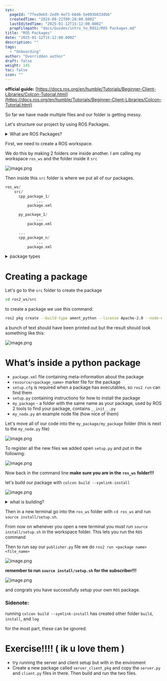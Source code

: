 ```yaml
---
sys:
  pageId: "7fea9eb5-2ed9-4e73-b6d6-5e093b833dbb"
  createdTime: "2024-08-21T00:28:00.000Z"
  lastEditedTime: "2025-01-12T15:12:00.000Z"
  propFilepath: "docs/Guides/intro_to_ROS2/ROS Packages.md"
title: "ROS Packages"
date: "2025-01-12T15:12:00.000Z"
description: ""
tags:
  - "Onboarding"
author: "Overridden author"
draft: false
weight: 145
toc: false
icon: ""
---
```


**official guide:** [https://docs.ros.org/en/humble/Tutorials/Beginner-Client-Libraries/Colcon-Tutorial.html](https://docs.ros.org/en/humble/Tutorials/Beginner-Client-Libraries/Colcon-Tutorial.html)

So far we have made multiple files and our folder is getting messy.

Let's structure our project by using ROS Packages.

<details>

<summary>What are ROS Packages?</summary>

ROS Packages are, as the name implies, packages of code that are highly sharable between ROS developers.

They consist of a folder, `package.xml` file, and source code

```python
      cpp_package_1/
		      ... imagine much code files here ..
          package.xml
```

</details>

First, we need to create a ROS workspace.

We do this by making 2 folders one inside another. I am calling my workspace `ros_ws` and the folder inside it `src`

![image.png](https://prod-files-secure.s3.us-west-2.amazonaws.com/d518164a-d88e-44d1-a4ee-3adb3bd8bce0/70706947-fd18-4537-a67b-e12946812d31/image.png?X-Amz-Algorithm=AWS4-HMAC-SHA256&X-Amz-Content-Sha256=UNSIGNED-PAYLOAD&X-Amz-Credential=ASIAZI2LB466TCIBZEAP%2F20250625%2Fus-west-2%2Fs3%2Faws4_request&X-Amz-Date=20250625T200959Z&X-Amz-Expires=3600&X-Amz-Security-Token=IQoJb3JpZ2luX2VjEFMaCXVzLXdlc3QtMiJHMEUCIQDvVwT4vPjPIhYl1DLUvTEAMmZaUdTzSldaWhvgL55ongIgJavM26e6zr2KClrPvDQZQy1BrJ2M%2BxixG26KULZwhYIq%2FwMITBAAGgw2Mzc0MjMxODM4MDUiDGARUszncZz4xX3O0yrcAx8SmOUTTZGLoZqpd76wfr9GVlFAlNoxzXohUa7usv%2FBKRLwGIbv7vFdl7Xn3jWv4DfCnk8HUDXcFVkWoYjDqw4lqdLWWcYuxG6kLsm3YDqZEzYN1V0ebt9v5Vpv%2BoAv3m25DE6buqFZWENI1vmAmoRylO4li1cg%2FpnCthHPFtfCGxnPNkVYB6wb0LGcRQjCCSmOhjo6Mc2x1ISvh3EXIYALjsv6zGGsyuOyX5wIMm0N%2BgstzVW%2BtzeOPdPi3w2sY5J%2FAjIAnseW9irFTz7MiOZJvOUCRUDwG9p090wlPsIbaONSfzx7oKRejT6WBQ1bc9Hxr0rJW8GAM4iBqQ9MbkDs86f33dyftCrLMt%2BBylr7U6Xbo8rE8VgFHulcgqy63zIozPy2%2BKc3iEp5lT303xNQbNTnN90gVZEGLdeOBgs4dr6XwfFU7x0etDNgDzowSyUeRCRqoUbxFtLIs4yv3aHYzBiWLhAjFDEu50v8r1BMPz1448Ff0zn2kXGGAXg4OuNnXMlKRO7IzW6UR6YuZ7NuICx5prtiDuhijRvRsH1aT3T%2FArc49nFR%2FIn%2FBvwqwqpu8EZi4uHb5kLmRtIJpCS1uiph5pdspwLAJR4Yhrm9nAGLAZSluRwCipvnMM6M8cIGOqUB8g3kiFbdEH%2FjP89U0y5MruLI8pATwGqSqZLan3TpSaBUolfjQNwbsgFxs7M8u3SzG7w0bH%2BS4wCS7sy74QlnLvOXlj0fWS3w6OwNSKvr5oD2QbloRGhNfbmLMRbZpDE1O4Fw5kzjAiTCySY9mtsLRpXsxdGjXloumaYR9J3xCqvvSmoD8glUtEDV0zH%2BCBarNLg3NNqq1TW8k8CjuC%2BaPNrmhjmA&X-Amz-Signature=0fd50ba2f69cf59693d6d9b00fbd5ad2d58de9a93d95fe7b7007f8287878e749&X-Amz-SignedHeaders=host&x-amz-checksum-mode=ENABLED&x-id=GetObject)

Then inside this `src` folder is where we put all of our packages.

```python
ros_ws/
    src/
      cpp_package_1/
		      ...
          package.xml

      py_package_1/
		      ...
          package.xml

      ...
      cpp_package_n/
		      ...
          package.xml

```

<details>

<summary>package types</summary>

packages can be either `C++` or python.

the intern file structure is different for each but for this guide we will stick to creating python packages

</details>

# Creating a package

Let's go to the `src` folder to create the package

```bash
cd ros2_ws/src
```

to create a package we use this command:

```bash
ros2 pkg create --build-type ament_python --license Apache-2.0 --node-name my_node my_package
```

a bunch of text should have been printed out but the result should look something like this:

![image.png](https://prod-files-secure.s3.us-west-2.amazonaws.com/d518164a-d88e-44d1-a4ee-3adb3bd8bce0/e6cf1e3f-8512-4a3e-b131-079f800bf3e8/image.png?X-Amz-Algorithm=AWS4-HMAC-SHA256&X-Amz-Content-Sha256=UNSIGNED-PAYLOAD&X-Amz-Credential=ASIAZI2LB466TCIBZEAP%2F20250625%2Fus-west-2%2Fs3%2Faws4_request&X-Amz-Date=20250625T200959Z&X-Amz-Expires=3600&X-Amz-Security-Token=IQoJb3JpZ2luX2VjEFMaCXVzLXdlc3QtMiJHMEUCIQDvVwT4vPjPIhYl1DLUvTEAMmZaUdTzSldaWhvgL55ongIgJavM26e6zr2KClrPvDQZQy1BrJ2M%2BxixG26KULZwhYIq%2FwMITBAAGgw2Mzc0MjMxODM4MDUiDGARUszncZz4xX3O0yrcAx8SmOUTTZGLoZqpd76wfr9GVlFAlNoxzXohUa7usv%2FBKRLwGIbv7vFdl7Xn3jWv4DfCnk8HUDXcFVkWoYjDqw4lqdLWWcYuxG6kLsm3YDqZEzYN1V0ebt9v5Vpv%2BoAv3m25DE6buqFZWENI1vmAmoRylO4li1cg%2FpnCthHPFtfCGxnPNkVYB6wb0LGcRQjCCSmOhjo6Mc2x1ISvh3EXIYALjsv6zGGsyuOyX5wIMm0N%2BgstzVW%2BtzeOPdPi3w2sY5J%2FAjIAnseW9irFTz7MiOZJvOUCRUDwG9p090wlPsIbaONSfzx7oKRejT6WBQ1bc9Hxr0rJW8GAM4iBqQ9MbkDs86f33dyftCrLMt%2BBylr7U6Xbo8rE8VgFHulcgqy63zIozPy2%2BKc3iEp5lT303xNQbNTnN90gVZEGLdeOBgs4dr6XwfFU7x0etDNgDzowSyUeRCRqoUbxFtLIs4yv3aHYzBiWLhAjFDEu50v8r1BMPz1448Ff0zn2kXGGAXg4OuNnXMlKRO7IzW6UR6YuZ7NuICx5prtiDuhijRvRsH1aT3T%2FArc49nFR%2FIn%2FBvwqwqpu8EZi4uHb5kLmRtIJpCS1uiph5pdspwLAJR4Yhrm9nAGLAZSluRwCipvnMM6M8cIGOqUB8g3kiFbdEH%2FjP89U0y5MruLI8pATwGqSqZLan3TpSaBUolfjQNwbsgFxs7M8u3SzG7w0bH%2BS4wCS7sy74QlnLvOXlj0fWS3w6OwNSKvr5oD2QbloRGhNfbmLMRbZpDE1O4Fw5kzjAiTCySY9mtsLRpXsxdGjXloumaYR9J3xCqvvSmoD8glUtEDV0zH%2BCBarNLg3NNqq1TW8k8CjuC%2BaPNrmhjmA&X-Amz-Signature=0c0d59a963e9fd09039719ced6b90826f83a14844594ba0579ed5b89e4c64066&X-Amz-SignedHeaders=host&x-amz-checksum-mode=ENABLED&x-id=GetObject)

# What’s inside a python package

- `package.xml` file containing meta-information about the package
- `resource/<package_name>` marker file for the package
- `setup.cfg` is required when a package has executables, so `ros2 run` can find them
- `setup.py` containing instructions for how to install the package
- `my_package` - a folder with the same name as your package, used by ROS 2 tools to find your package, contains `__init__.py`
- `my_node.py` an example node file (how nice of them)

Let's move all of our code into the `my_package/my_package` folder (this is next to the `my_node.py` file)

![image.png](https://prod-files-secure.s3.us-west-2.amazonaws.com/d518164a-d88e-44d1-a4ee-3adb3bd8bce0/9ce58f11-0da9-4d3e-b86d-506a9685d378/image.png?X-Amz-Algorithm=AWS4-HMAC-SHA256&X-Amz-Content-Sha256=UNSIGNED-PAYLOAD&X-Amz-Credential=ASIAZI2LB466TCIBZEAP%2F20250625%2Fus-west-2%2Fs3%2Faws4_request&X-Amz-Date=20250625T200959Z&X-Amz-Expires=3600&X-Amz-Security-Token=IQoJb3JpZ2luX2VjEFMaCXVzLXdlc3QtMiJHMEUCIQDvVwT4vPjPIhYl1DLUvTEAMmZaUdTzSldaWhvgL55ongIgJavM26e6zr2KClrPvDQZQy1BrJ2M%2BxixG26KULZwhYIq%2FwMITBAAGgw2Mzc0MjMxODM4MDUiDGARUszncZz4xX3O0yrcAx8SmOUTTZGLoZqpd76wfr9GVlFAlNoxzXohUa7usv%2FBKRLwGIbv7vFdl7Xn3jWv4DfCnk8HUDXcFVkWoYjDqw4lqdLWWcYuxG6kLsm3YDqZEzYN1V0ebt9v5Vpv%2BoAv3m25DE6buqFZWENI1vmAmoRylO4li1cg%2FpnCthHPFtfCGxnPNkVYB6wb0LGcRQjCCSmOhjo6Mc2x1ISvh3EXIYALjsv6zGGsyuOyX5wIMm0N%2BgstzVW%2BtzeOPdPi3w2sY5J%2FAjIAnseW9irFTz7MiOZJvOUCRUDwG9p090wlPsIbaONSfzx7oKRejT6WBQ1bc9Hxr0rJW8GAM4iBqQ9MbkDs86f33dyftCrLMt%2BBylr7U6Xbo8rE8VgFHulcgqy63zIozPy2%2BKc3iEp5lT303xNQbNTnN90gVZEGLdeOBgs4dr6XwfFU7x0etDNgDzowSyUeRCRqoUbxFtLIs4yv3aHYzBiWLhAjFDEu50v8r1BMPz1448Ff0zn2kXGGAXg4OuNnXMlKRO7IzW6UR6YuZ7NuICx5prtiDuhijRvRsH1aT3T%2FArc49nFR%2FIn%2FBvwqwqpu8EZi4uHb5kLmRtIJpCS1uiph5pdspwLAJR4Yhrm9nAGLAZSluRwCipvnMM6M8cIGOqUB8g3kiFbdEH%2FjP89U0y5MruLI8pATwGqSqZLan3TpSaBUolfjQNwbsgFxs7M8u3SzG7w0bH%2BS4wCS7sy74QlnLvOXlj0fWS3w6OwNSKvr5oD2QbloRGhNfbmLMRbZpDE1O4Fw5kzjAiTCySY9mtsLRpXsxdGjXloumaYR9J3xCqvvSmoD8glUtEDV0zH%2BCBarNLg3NNqq1TW8k8CjuC%2BaPNrmhjmA&X-Amz-Signature=ec7856ad6badd12f5cfd0b3b305f9561b3e3edc12cd1ad78831fa5ee6454c075&X-Amz-SignedHeaders=host&x-amz-checksum-mode=ENABLED&x-id=GetObject)

To register all the new files we added open `setup.py` and put in the following:

![image.png](https://prod-files-secure.s3.us-west-2.amazonaws.com/d518164a-d88e-44d1-a4ee-3adb3bd8bce0/1cd7c262-4cae-4496-9d75-c178537d24a2/image.png?X-Amz-Algorithm=AWS4-HMAC-SHA256&X-Amz-Content-Sha256=UNSIGNED-PAYLOAD&X-Amz-Credential=ASIAZI2LB466TCIBZEAP%2F20250625%2Fus-west-2%2Fs3%2Faws4_request&X-Amz-Date=20250625T200959Z&X-Amz-Expires=3600&X-Amz-Security-Token=IQoJb3JpZ2luX2VjEFMaCXVzLXdlc3QtMiJHMEUCIQDvVwT4vPjPIhYl1DLUvTEAMmZaUdTzSldaWhvgL55ongIgJavM26e6zr2KClrPvDQZQy1BrJ2M%2BxixG26KULZwhYIq%2FwMITBAAGgw2Mzc0MjMxODM4MDUiDGARUszncZz4xX3O0yrcAx8SmOUTTZGLoZqpd76wfr9GVlFAlNoxzXohUa7usv%2FBKRLwGIbv7vFdl7Xn3jWv4DfCnk8HUDXcFVkWoYjDqw4lqdLWWcYuxG6kLsm3YDqZEzYN1V0ebt9v5Vpv%2BoAv3m25DE6buqFZWENI1vmAmoRylO4li1cg%2FpnCthHPFtfCGxnPNkVYB6wb0LGcRQjCCSmOhjo6Mc2x1ISvh3EXIYALjsv6zGGsyuOyX5wIMm0N%2BgstzVW%2BtzeOPdPi3w2sY5J%2FAjIAnseW9irFTz7MiOZJvOUCRUDwG9p090wlPsIbaONSfzx7oKRejT6WBQ1bc9Hxr0rJW8GAM4iBqQ9MbkDs86f33dyftCrLMt%2BBylr7U6Xbo8rE8VgFHulcgqy63zIozPy2%2BKc3iEp5lT303xNQbNTnN90gVZEGLdeOBgs4dr6XwfFU7x0etDNgDzowSyUeRCRqoUbxFtLIs4yv3aHYzBiWLhAjFDEu50v8r1BMPz1448Ff0zn2kXGGAXg4OuNnXMlKRO7IzW6UR6YuZ7NuICx5prtiDuhijRvRsH1aT3T%2FArc49nFR%2FIn%2FBvwqwqpu8EZi4uHb5kLmRtIJpCS1uiph5pdspwLAJR4Yhrm9nAGLAZSluRwCipvnMM6M8cIGOqUB8g3kiFbdEH%2FjP89U0y5MruLI8pATwGqSqZLan3TpSaBUolfjQNwbsgFxs7M8u3SzG7w0bH%2BS4wCS7sy74QlnLvOXlj0fWS3w6OwNSKvr5oD2QbloRGhNfbmLMRbZpDE1O4Fw5kzjAiTCySY9mtsLRpXsxdGjXloumaYR9J3xCqvvSmoD8glUtEDV0zH%2BCBarNLg3NNqq1TW8k8CjuC%2BaPNrmhjmA&X-Amz-Signature=ce6bce7161a0c0f0fdfc44876ccc12413960fc8b8e4476f29ab1ab32a2b8b70e&X-Amz-SignedHeaders=host&x-amz-checksum-mode=ENABLED&x-id=GetObject)

Now back in the command line **make sure you are in the** **`ros_ws`** **folder!!!**

let's build our package with `colcon build --symlink-install`

![image.png](https://prod-files-secure.s3.us-west-2.amazonaws.com/d518164a-d88e-44d1-a4ee-3adb3bd8bce0/2f2a0d27-b173-48fd-b189-5f5c0ce65619/image.png?X-Amz-Algorithm=AWS4-HMAC-SHA256&X-Amz-Content-Sha256=UNSIGNED-PAYLOAD&X-Amz-Credential=ASIAZI2LB466TCIBZEAP%2F20250625%2Fus-west-2%2Fs3%2Faws4_request&X-Amz-Date=20250625T200959Z&X-Amz-Expires=3600&X-Amz-Security-Token=IQoJb3JpZ2luX2VjEFMaCXVzLXdlc3QtMiJHMEUCIQDvVwT4vPjPIhYl1DLUvTEAMmZaUdTzSldaWhvgL55ongIgJavM26e6zr2KClrPvDQZQy1BrJ2M%2BxixG26KULZwhYIq%2FwMITBAAGgw2Mzc0MjMxODM4MDUiDGARUszncZz4xX3O0yrcAx8SmOUTTZGLoZqpd76wfr9GVlFAlNoxzXohUa7usv%2FBKRLwGIbv7vFdl7Xn3jWv4DfCnk8HUDXcFVkWoYjDqw4lqdLWWcYuxG6kLsm3YDqZEzYN1V0ebt9v5Vpv%2BoAv3m25DE6buqFZWENI1vmAmoRylO4li1cg%2FpnCthHPFtfCGxnPNkVYB6wb0LGcRQjCCSmOhjo6Mc2x1ISvh3EXIYALjsv6zGGsyuOyX5wIMm0N%2BgstzVW%2BtzeOPdPi3w2sY5J%2FAjIAnseW9irFTz7MiOZJvOUCRUDwG9p090wlPsIbaONSfzx7oKRejT6WBQ1bc9Hxr0rJW8GAM4iBqQ9MbkDs86f33dyftCrLMt%2BBylr7U6Xbo8rE8VgFHulcgqy63zIozPy2%2BKc3iEp5lT303xNQbNTnN90gVZEGLdeOBgs4dr6XwfFU7x0etDNgDzowSyUeRCRqoUbxFtLIs4yv3aHYzBiWLhAjFDEu50v8r1BMPz1448Ff0zn2kXGGAXg4OuNnXMlKRO7IzW6UR6YuZ7NuICx5prtiDuhijRvRsH1aT3T%2FArc49nFR%2FIn%2FBvwqwqpu8EZi4uHb5kLmRtIJpCS1uiph5pdspwLAJR4Yhrm9nAGLAZSluRwCipvnMM6M8cIGOqUB8g3kiFbdEH%2FjP89U0y5MruLI8pATwGqSqZLan3TpSaBUolfjQNwbsgFxs7M8u3SzG7w0bH%2BS4wCS7sy74QlnLvOXlj0fWS3w6OwNSKvr5oD2QbloRGhNfbmLMRbZpDE1O4Fw5kzjAiTCySY9mtsLRpXsxdGjXloumaYR9J3xCqvvSmoD8glUtEDV0zH%2BCBarNLg3NNqq1TW8k8CjuC%2BaPNrmhjmA&X-Amz-Signature=2af5409e05a46d3764f55080964b5d84e3b7fb5a8377b0607aad65cc3f72b19d&X-Amz-SignedHeaders=host&x-amz-checksum-mode=ENABLED&x-id=GetObject)

<details>

<summary>what is building?</summary>

if you are a CS major at Rose-Hulman you will learn the answer to this in CSSE132

but TLDR; is it combines all the code files into one program that can be run easily 

</details>

Then in a new terminal go into the `ros_ws` folder with `cd ros_ws` and run `source install/setup.sh`. 

From now on whenever you open a new terminal you must run `source install/setup.sh` in the workspace folder. This lets you run the `ROS` command

Then to run say our `publisher.py` file we do `ros2 run <package name> <file_name>`

![image.png](https://prod-files-secure.s3.us-west-2.amazonaws.com/d518164a-d88e-44d1-a4ee-3adb3bd8bce0/4f4b1219-3a44-4632-aa0a-ce3471699f59/image.png?X-Amz-Algorithm=AWS4-HMAC-SHA256&X-Amz-Content-Sha256=UNSIGNED-PAYLOAD&X-Amz-Credential=ASIAZI2LB466TCIBZEAP%2F20250625%2Fus-west-2%2Fs3%2Faws4_request&X-Amz-Date=20250625T200959Z&X-Amz-Expires=3600&X-Amz-Security-Token=IQoJb3JpZ2luX2VjEFMaCXVzLXdlc3QtMiJHMEUCIQDvVwT4vPjPIhYl1DLUvTEAMmZaUdTzSldaWhvgL55ongIgJavM26e6zr2KClrPvDQZQy1BrJ2M%2BxixG26KULZwhYIq%2FwMITBAAGgw2Mzc0MjMxODM4MDUiDGARUszncZz4xX3O0yrcAx8SmOUTTZGLoZqpd76wfr9GVlFAlNoxzXohUa7usv%2FBKRLwGIbv7vFdl7Xn3jWv4DfCnk8HUDXcFVkWoYjDqw4lqdLWWcYuxG6kLsm3YDqZEzYN1V0ebt9v5Vpv%2BoAv3m25DE6buqFZWENI1vmAmoRylO4li1cg%2FpnCthHPFtfCGxnPNkVYB6wb0LGcRQjCCSmOhjo6Mc2x1ISvh3EXIYALjsv6zGGsyuOyX5wIMm0N%2BgstzVW%2BtzeOPdPi3w2sY5J%2FAjIAnseW9irFTz7MiOZJvOUCRUDwG9p090wlPsIbaONSfzx7oKRejT6WBQ1bc9Hxr0rJW8GAM4iBqQ9MbkDs86f33dyftCrLMt%2BBylr7U6Xbo8rE8VgFHulcgqy63zIozPy2%2BKc3iEp5lT303xNQbNTnN90gVZEGLdeOBgs4dr6XwfFU7x0etDNgDzowSyUeRCRqoUbxFtLIs4yv3aHYzBiWLhAjFDEu50v8r1BMPz1448Ff0zn2kXGGAXg4OuNnXMlKRO7IzW6UR6YuZ7NuICx5prtiDuhijRvRsH1aT3T%2FArc49nFR%2FIn%2FBvwqwqpu8EZi4uHb5kLmRtIJpCS1uiph5pdspwLAJR4Yhrm9nAGLAZSluRwCipvnMM6M8cIGOqUB8g3kiFbdEH%2FjP89U0y5MruLI8pATwGqSqZLan3TpSaBUolfjQNwbsgFxs7M8u3SzG7w0bH%2BS4wCS7sy74QlnLvOXlj0fWS3w6OwNSKvr5oD2QbloRGhNfbmLMRbZpDE1O4Fw5kzjAiTCySY9mtsLRpXsxdGjXloumaYR9J3xCqvvSmoD8glUtEDV0zH%2BCBarNLg3NNqq1TW8k8CjuC%2BaPNrmhjmA&X-Amz-Signature=cbd7f6ac9179c2c494c93f8748cf9a909a876cbe7c88afc8097db60cb1b7c921&X-Amz-SignedHeaders=host&x-amz-checksum-mode=ENABLED&x-id=GetObject)

**remember to run** **`source install/setup.sh`** **for the subscriber!!!**

![image.png](https://prod-files-secure.s3.us-west-2.amazonaws.com/d518164a-d88e-44d1-a4ee-3adb3bd8bce0/02121119-dad4-49ec-8356-c956108b4243/image.png?X-Amz-Algorithm=AWS4-HMAC-SHA256&X-Amz-Content-Sha256=UNSIGNED-PAYLOAD&X-Amz-Credential=ASIAZI2LB466TCIBZEAP%2F20250625%2Fus-west-2%2Fs3%2Faws4_request&X-Amz-Date=20250625T200959Z&X-Amz-Expires=3600&X-Amz-Security-Token=IQoJb3JpZ2luX2VjEFMaCXVzLXdlc3QtMiJHMEUCIQDvVwT4vPjPIhYl1DLUvTEAMmZaUdTzSldaWhvgL55ongIgJavM26e6zr2KClrPvDQZQy1BrJ2M%2BxixG26KULZwhYIq%2FwMITBAAGgw2Mzc0MjMxODM4MDUiDGARUszncZz4xX3O0yrcAx8SmOUTTZGLoZqpd76wfr9GVlFAlNoxzXohUa7usv%2FBKRLwGIbv7vFdl7Xn3jWv4DfCnk8HUDXcFVkWoYjDqw4lqdLWWcYuxG6kLsm3YDqZEzYN1V0ebt9v5Vpv%2BoAv3m25DE6buqFZWENI1vmAmoRylO4li1cg%2FpnCthHPFtfCGxnPNkVYB6wb0LGcRQjCCSmOhjo6Mc2x1ISvh3EXIYALjsv6zGGsyuOyX5wIMm0N%2BgstzVW%2BtzeOPdPi3w2sY5J%2FAjIAnseW9irFTz7MiOZJvOUCRUDwG9p090wlPsIbaONSfzx7oKRejT6WBQ1bc9Hxr0rJW8GAM4iBqQ9MbkDs86f33dyftCrLMt%2BBylr7U6Xbo8rE8VgFHulcgqy63zIozPy2%2BKc3iEp5lT303xNQbNTnN90gVZEGLdeOBgs4dr6XwfFU7x0etDNgDzowSyUeRCRqoUbxFtLIs4yv3aHYzBiWLhAjFDEu50v8r1BMPz1448Ff0zn2kXGGAXg4OuNnXMlKRO7IzW6UR6YuZ7NuICx5prtiDuhijRvRsH1aT3T%2FArc49nFR%2FIn%2FBvwqwqpu8EZi4uHb5kLmRtIJpCS1uiph5pdspwLAJR4Yhrm9nAGLAZSluRwCipvnMM6M8cIGOqUB8g3kiFbdEH%2FjP89U0y5MruLI8pATwGqSqZLan3TpSaBUolfjQNwbsgFxs7M8u3SzG7w0bH%2BS4wCS7sy74QlnLvOXlj0fWS3w6OwNSKvr5oD2QbloRGhNfbmLMRbZpDE1O4Fw5kzjAiTCySY9mtsLRpXsxdGjXloumaYR9J3xCqvvSmoD8glUtEDV0zH%2BCBarNLg3NNqq1TW8k8CjuC%2BaPNrmhjmA&X-Amz-Signature=7eb56cde1206594b2166e59dffe2856d8d18bff17596e421ab1bd08bcefaf5c5&X-Amz-SignedHeaders=host&x-amz-checksum-mode=ENABLED&x-id=GetObject)

and congrats you have successfully setup your own `ROS` package.

### Sidenote:

running `colcon build --symlink-install` has created other folder `build`, `install`, and `log`

for the most part, these can be ignored.

# Exercise!!!! ( ik u love them )

- try running the server and client setup but with in the enviroment
- Create a new package called `server_client_pkg` and copy the `server.py` and `client.py` files in there. Then build and run the two files.

